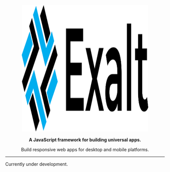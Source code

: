 <div align="center">
    <img src="https://raw.githubusercontent.com/OutwalkStudios/exalt/master/resources/exalt_logo.svg" alt="Exalt" width="400px" height="400px" />
</div>

<div align="center">
    <p><strong>A JavaScript framework for building universal apps.</strong></p>
    <p>Build responsive web apps for desktop and mobile platforms.</p>
</div>

---

Currently under development.
